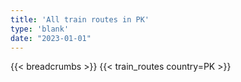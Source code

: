 ```yaml
---
title: 'All train routes in PK'
type: 'blank'
date: "2023-01-01"
---
```


{{< breadcrumbs >}}
{{< train_routes country=PK >}}
